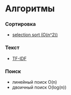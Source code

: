 # Алгоритмы

### Сортировка

- [selection sort (O(n^2))](selectionSort.py)

### Текст

- [TF-IDF](tfIdf.py)

### Поиск

- линейный поиск O(n)
- двоичный поиск O(log(n))
